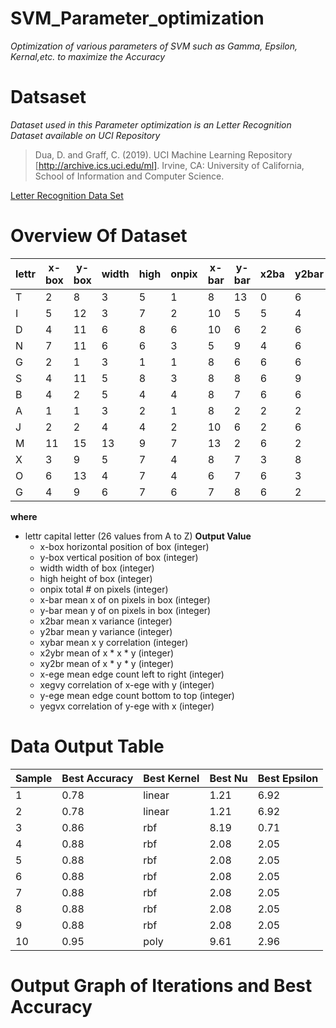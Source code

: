 # SVM_Parameter_optimization
_Optimization of various parameters of SVM such as Gamma, Epsilon, Kernal,etc. to maximize the Accuracy_
# Datsaset
_Dataset used in this Parameter optimization is an Letter Recognition Dataset available on UCI Repository_
>Dua, D. and Graff, C. (2019). UCI Machine Learning Repository [http://archive.ics.uci.edu/ml]. Irvine, CA: University of California, School of Information and Computer Science.
  
  [Letter Recognition Data Set](https://archive.ics.uci.edu/ml/datasets/Letter+Recognition)
  # Overview Of Dataset
  |lettr|x-box|y-box|width|high|onpix|x-bar|y-bar|x2ba|y2bar|xybar|x2ybr|xy2br|x-ege|xegvy|y-ege|yegvx|
|-----|-----|-----|-----|----|-----|-----|-----|----|-----|-----|-----|-----|-----|-----|-----|-----|
|T    |2    |8    |3    |5   |1    |8    |13   |0   |6    |6    |10   |8    |0    |8    |0    |8    |
|I    |5    |12   |3    |7   |2    |10   |5    |5   |4    |13   |3    |9    |2    |8    |4    |10   |
|D    |4    |11   |6    |8   |6    |10   |6    |2   |6    |10   |3    |7    |3    |7    |3    |9    |
|N    |7    |11   |6    |6   |3    |5    |9    |4   |6    |4    |4    |10   |6    |10   |2    |8    |
|G    |2    |1    |3    |1   |1    |8    |6    |6   |6    |6    |5    |9    |1    |7    |5    |10   |
|S    |4    |11   |5    |8   |3    |8    |8    |6   |9    |5    |6    |6    |0    |8    |9    |7    |
|B    |4    |2    |5    |4   |4    |8    |7    |6   |6    |7    |6    |6    |2    |8    |7    |10   |
|A    |1    |1    |3    |2   |1    |8    |2    |2   |2    |8    |2    |8    |1    |6    |2    |7    |
|J    |2    |2    |4    |4   |2    |10   |6    |2   |6    |12   |4    |8    |1    |6    |1    |7    |
|M    |11   |15   |13   |9   |7    |13   |2    |6   |2    |12   |1    |9    |8    |1    |1    |8    |
|X    |3    |9    |5    |7   |4    |8    |7    |3   |8    |5    |6    |8    |2    |8    |6    |7    |
|O    |6    |13   |4    |7   |4    |6    |7    |6   |3    |10   |7    |9    |5    |9    |5    |8    |
|G    |4    |9    |6    |7   |6    |7    |8    |6   |2    |6    |5    |11   |4    |8    |7    |8    |
  
  **where**
  -  lettr	capital letter	(26 values from A to Z) **Output Value**
	 -  x-box	horizontal position of box	(integer)
	 -  y-box	vertical position of box	(integer)
	 -  width	width of box			(integer)
	 -  high 	height of box			(integer)
	 -  onpix	total # on pixels		(integer)
	 -  x-bar	mean x of on pixels in box	(integer)
	 -  y-bar	mean y of on pixels in box	(integer)
	 -  x2bar	mean x variance			(integer)
	 -  y2bar	mean y variance			(integer)
	 -  xybar	mean x y correlation		(integer)
	 -  x2ybr	mean of x * x * y		(integer)
	 -   xy2br	mean of x * y * y		(integer)
	 - x-ege	mean edge count left to right	(integer)
	 - xegvy	correlation of x-ege with y	(integer)
	 - y-ege	mean edge count bottom to top	(integer)
	 - 	yegvx	correlation of y-ege with x	(integer)
  
  # Data Output Table
|Sample|Best Accuracy     |Best Kernel|Best Nu|Best Epsilon|
|------|------------------|-----------|-------|------------|
|1     | 0.78             |linear     |1.21   |6.92        |
|2     | 0.78             | linear    | 1.21  | 6.92       |
|3     | 0.86             | rbf       | 8.19  | 0.71       |
|4     | 0.88             | rbf       | 2.08  | 2.05       |
|5     | 0.88             | rbf       | 2.08  | 2.05       |
|6     | 0.88             | rbf       | 2.08  | 2.05       |
|7     | 0.88             | rbf       | 2.08  | 2.05       |
|8     | 0.88             | rbf       | 2.08  | 2.05       |
|9     | 0.88             | rbf       | 2.08  | 2.05       |
|10    |0.95              | poly      | 9.61  | 2.96       |
  
  # Output Graph of Iterations and Best Accuracy
  
